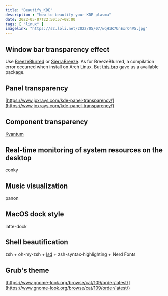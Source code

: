 ```yaml
---
title: "Beautify_KDE"
description : "how to beautify your KDE plasma"
date: 2022-05-07T22:50:57+08:00
tags: [ "linux" ]
imagelink: "https://s2.loli.net/2022/05/07/wqH1K7UnExrO4V5.jpg"
---
```


## Window bar transparency effect

Use [BreezeBlurred](https://github.com/alex47/BreezeBlurred) or [SierraBreeze](https://github.com/ishovkun/SierraBreeze). As for BreezeBlurred, a compilation error occurred when install on Arch Linux. But [this bro](https://github.com/alex47/BreezeBlurred/issues/24) gave us a available package.

## Panel transparency

[https://www.joxrays.com/kde-panel-transparency/](https://www.joxrays.com/kde-panel-transparency/)

## Component transparency

[Kvantum](https://blog.firerain.me/article/4)

## Real-time monitoring of system resources on the desktop

conky

## Music visualization

panon

## MacOS dock style

latte-dock

## Shell beautification

zsh + oh-my-zsh + [lsd](https://github.com/Peltoche/lsd) + zsh-syntax-highlighting + Nerd Fonts

## Grub's theme

[https://www.gnome-look.org/browse/cat/109/order/latest/](https://www.gnome-look.org/browse/cat/109/order/latest/)
